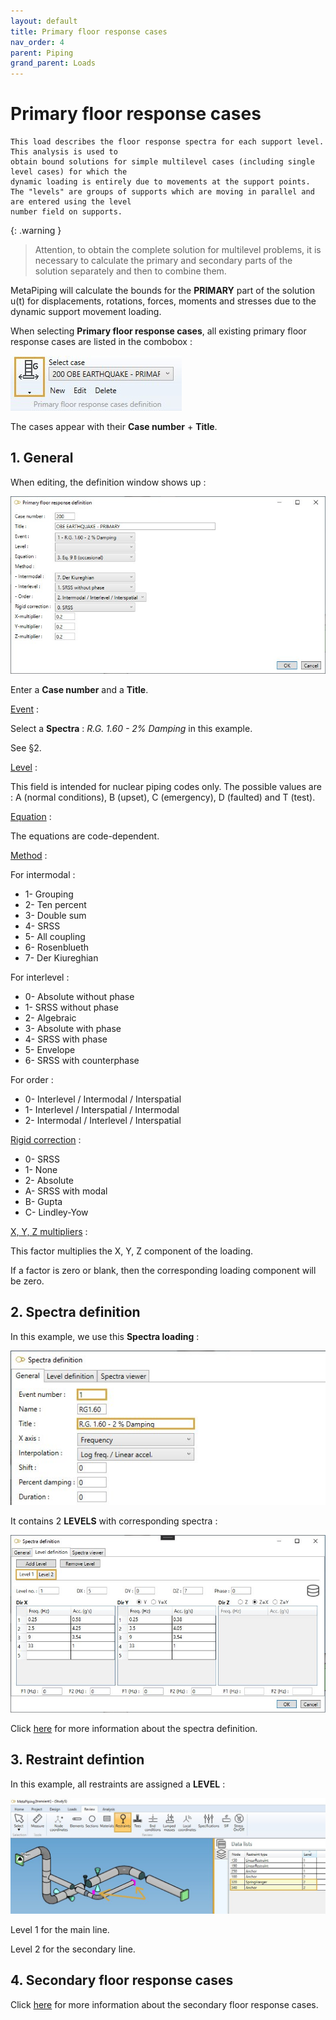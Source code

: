 ```yaml
---
layout: default
title: Primary floor response cases
nav_order: 4
parent: Piping
grand_parent: Loads
---
```


# Primary floor response cases

    This load describes the floor response spectra for each support level. This analysis is used to
    obtain bound solutions for simple multilevel cases (including single level cases) for which the
    dynamic loading is entirely due to movements at the support points.
    The "levels" are groups of supports which are moving in parallel and are entered using the level
    number field on supports.

{: .warning }
>Attention, to obtain the complete solution for multilevel problems, it is necessary to calculate the primary and secondary parts of the solution separately and then to combine them.

MetaPiping will calculate the bounds for the **PRIMARY** part of the solution u(t) for displacements, rotations, forces, moments and stresses due to the dynamic support movement loading.

When selecting **Primary floor response cases**, all existing primary floor response cases are listed in the combobox :

![Image](../../Images/Load18.jpg)

The cases appear with their **Case number** + **Title**.

## 1. General

When editing, the definition window shows up :

![Image](../../Images/Load19.jpg)

Enter a **Case number** and a **Title**.

<ins>Event</ins> :

Select a **Spectra** : *R.G. 1.60 - 2% Damping* in this example.

See §2.

<ins>Level</ins> :

This field is intended for nuclear piping codes only. The possible values are : A (normal conditions), B (upset), C (emergency), D (faulted) and T (test). 

<ins>Equation</ins> :

The equations are code-dependent.

<ins>Method</ins> :

For intermodal :

- 1- Grouping
- 2- Ten percent
- 3- Double sum
- 4- SRSS
- 5- All coupling
- 6- Rosenblueth
- 7- Der Kiureghian

For interlevel :

- 0- Absolute without phase
- 1- SRSS without phase
- 2- Algebraic
- 3- Absolute with phase
- 4- SRSS with phase
- 5- Envelope
- 6- SRSS with counterphase

For order :

- 0- Interlevel / Intermodal / Interspatial
- 1- Interlevel / Interspatial / Intermodal
- 2- Intermodal / Interlevel / Interspatial

<ins>Rigid correction</ins> :

- 0- SRSS
- 1- None
- 2- Absolute
- A- SRSS with modal
- B- Gupta
- C- Lindley-Yow

<ins>X, Y, Z multipliers</ins> :

This factor multiplies the X, Y, Z component of the loading.

 If a factor is zero or blank, then the corresponding loading component will be zero.

## 2. Spectra definition

In this example, we use this **Spectra loading** :

![Image](../../Images/Load20.jpg)

It contains 2 **LEVELS** with corresponding spectra :

![Image](../../Images/Load21.jpg)

Click [here](https://documentation.metapiping.com/Loads/Piping/Spectra.html) for more information about the spectra definition.

## 3. Restraint defintion

In this example, all restraints are assigned a **LEVEL** :

![Image](../../Images/Load17.jpg)

Level 1 for the main line.

Level 2 for the secondary line.

## 4. Secondary floor response cases

Click [here](https://documentation.metapiping.com/Loads/Piping/SecondaryCases.html) for more information about the secondary floor response cases.